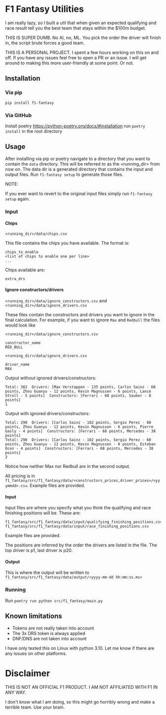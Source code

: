 # F1 Fantasy Utilities
I am really lazy, so I built a util that when given an expected qualifying and race result tell you the best team that
stays within the $100m budget.

THIS IS SUPER DUMB. No AI, no, ML. You pick the order the driver will finish in, the script brute forces a good team.

THIS IS A PERSONAL PROJECT. I spent a few hours working on this on and off. If you have any issues feel free to open
a PR or an issue. I will get around to making this more user-friendly at some point. Or not.

## Installation
### Via pip
`pip install f1-fantasy`

### Via GitHub
Install poetry https://python-poetry.org/docs/#installation
run `poetry install` in the root directory

## Usage
After installing via pip or poetry navigate to a directory that you want to contain the `data` directory. This will be
referred to as the <running_dir> from now on. The data dir is a generated directory that contains the input and output
files. Run `f1-fantasy setup` to generate those files.

NOTE:

If you ever want to revert to the original input files simply run `f1-fantasy setup` again.

### Input
#### Chips
`<running_dir>/data/chips.csv`

This file contains the chips you have available. The format is:

```
chips_to_enable
<list of chips to enable one per line>
...
```
Chips available are:
```
extra_drs
```

#### Ignore constructors/drivers
`<running_dir>/data/ignore_constructors.csv` and `<running_dir>/data/ignore_drivers.csv`

These files contain the constructors and drivers you want to ignore in the final calculation. For example, if you want
to ignore `Max` and `Redbull` the files would look like

`<running_dir>/data/ignore_constructors.csv`
```
constructor_name
RED_BULL
```

`<running_dir>/data/ignore_drivers.csv`
```
driver_name
MAX
```

Output without ignored drivers/constructors:
```
Total: 302  Drivers: [Max Verstappen - 135 points, Carlos Sainz - 68 points, Zhou Guanyu - 12 points, Kevin Magnussen - 6 points, Lance Stroll - 5 points]  Constructors: [Ferrari - 68 points, Sauber - 8 points]
1
```

Output with ignored drivers/constructors:
```
Total: 290  Drivers: [Carlos Sainz - 102 points, Sergio Perez - 60 points, Zhou Guanyu - 12 points, Kevin Magnussen - 6 points, Pierre Gasly - 4 points]  Constructors: [Ferrari - 68 points, Mercedes - 38 points]
Total: 290  Drivers: [Carlos Sainz - 102 points, Sergio Perez - 60 points, Zhou Guanyu - 12 points, Kevin Magnussen - 6 points, Esteban Ocon - 4 points]  Constructors: [Ferrari - 68 points, Mercedes - 38 points]
2
```

Notice how neither Max nor Redbull are in the second output.

All pricing is in `f1_fantasy/src/f1_fantasy/data/<constructors_prices,driver_prices>/<yyymmdd>.csv`.
Example files are provided.

#### Input
Input files are where you specify what you think the qualifying and race finishing positions will be.
These are:
```
f1_fantasy/src/f1_fantasy/data/input/qualifying_finishing_positions.csv
f1_fantasy/src/f1_fantasy/data/input/race_finishing_positions.csv
```
Example files are provided.

The positions are inferred by the order the drivers are listed in the file. The top driver is p1, last driver is p20.

#### Output
This is where the output will be written to
`f1_fantasy/src/f1_fantasy/data/output/<yyyy-mm-dd hh:mm:ss.ms>`

### Running
Run `poetry run python src/f1_fantasy/main.py`

## Known limitations
* Tokens are not really taken into account
* The 3x DRS token is always applied
* DNF/DNS are not taken into account

I have only tested this on Linux with python 3.10. Let me know if there are any issues on other platforms.


# Disclaimer
THIS IS NOT AN OFFICIAL F1 PRODUCT. I AM NOT AFFILIATED WITH F1 IN ANY WAY.

I don't know what I am doing, so this might go horribly wrong and make a terrible team. Use your brain.
